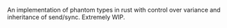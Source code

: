 An implementation of phantom types in rust with control over variance and inheritance of send/sync. Extremely WIP.
